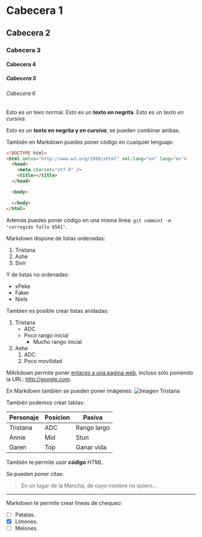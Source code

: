 # Cabecera 1
## Cabecera 2
### Cabecera 3
#### Cabecera 4
##### Cabecera 5
###### Cabecera 6

Esto es un texo normal. Esto es un **texto en negrita**. Esto es un *texto en cursiva*.

Esto es un **texto en negrita y _en cursiva_**, se pueden combinar ambas.

También en Markdown puedes poner código en cualquier lenguaje:

```html
<!DOCTYPE html>
<html xmlns="http://www.w3.org/1999/xhtml" xml:lang="en" lang="en">
  <head>
    <meta charset="utf-8" />
    <title></title>
  </head>

  <body>

  </body>
</html>
```
Además puedes poner código en una misma línea: `git commint -m "corregido fallo 6581"`.

Markdown dispone de listas ordenadas:

1. Tristana
2. Ashe
3. Sivir

Y de listas no ordenadas:

* xPeke
* Faker
* Niels

Tambien es posible crear listas anidadas:

1. Tristana
    * ADC
    * Poco rango inicial
        * Mucho rango inicial
2. Ashe
    1. ADC
    2. Poco movilidad


MArkdown permite poner [enlaces a una pagina web](https://github.com/fore94), incluso sólo poniendo la URL: http://google.com.

En Markdown tambien se pueden poner imágenes:
![Imagen Tristana](http://ddragon.leagueoflegends.com/cdn/img/champion/splash/Tristana_10.jpg 'Imagen de Tristana')

También podemos crear tablas:

| Personaje | Posicion | Pasiva      |
|-----------|----------|-------------|
| Tristana  | ADC      | Rango largo |
| Annie     | Mid      | Stun        |
| Garen     | Top      | Ganar vida  |

También te permite <i>usar <b>código</b> HTML</i>.

Se pueden poner citas:

> En un lugar de la Mancha, de cuyo nombre no quiero...

---

Markdown te permite crear líneas de chequeo:

- [ ] Patatas.
- [X] Limones.
- [ ] Melones.
